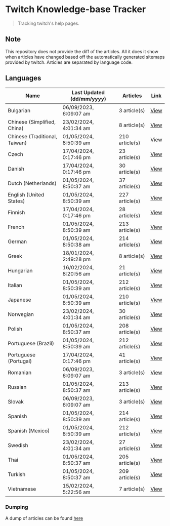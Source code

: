 # Twitch Knowledge-base Tracker
> Tracking twitch's help pages. 

## Note
This repository does not provide the diff of the articles. All it does it show when articles have changed based
off the automatically generated sitemaps provided by twitch. Articles are separated by language code.

## Languages

| Name                          | Last Updated (dd/mm/yyyy) | Articles       | Link                   |
|-------------------------------|---------------------------|----------------|------------------------|
| Bulgarian                     | 06/09/2023, 6:09:07 am    | 3 article(s)   | [View](docs/bg.md)     |
| Chinese (Simplified, China)   | 23/02/2024, 4:01:34 am    | 8 article(s)   | [View](docs/zh_CN.md)  |
| Chinese (Traditional, Taiwan) | 01/05/2024, 8:50:39 am    | 210 article(s) | [View](docs/zh_TW.md)  |
| Czech                         | 17/04/2024, 0:17:46 pm    | 23 article(s)  | [View](docs/cs.md)     |
| Danish                        | 17/04/2024, 0:17:46 pm    | 30 article(s)  | [View](docs/da.md)     |
| Dutch (Netherlands)           | 01/05/2024, 8:50:37 am    | 37 article(s)  | [View](docs/nl_NL.md)  |
| English (United States)       | 01/05/2024, 8:50:39 am    | 227 article(s) | [View](docs/en_US.md)  |
| Finnish                       | 17/04/2024, 0:17:46 pm    | 28 article(s)  | [View](docs/fi.md)     |
| French                        | 01/05/2024, 8:50:39 am    | 213 article(s) | [View](docs/fr.md)     |
| German                        | 01/05/2024, 8:50:38 am    | 214 article(s) | [View](docs/de.md)     |
| Greek                         | 18/01/2024, 2:49:28 pm    | 8 article(s)   | [View](docs/el.md)     |
| Hungarian                     | 16/02/2024, 8:20:56 am    | 21 article(s)  | [View](docs/hu.md)     |
| Italian                       | 01/05/2024, 8:50:39 am    | 212 article(s) | [View](docs/it.md)     |
| Japanese                      | 01/05/2024, 8:50:39 am    | 210 article(s) | [View](docs/ja.md)     |
| Norwegian                     | 23/02/2024, 4:01:34 am    | 30 article(s)  | [View](docs/no.md)     |
| Polish                        | 01/05/2024, 8:50:37 am    | 208 article(s) | [View](docs/pl.md)     |
| Portuguese (Brazil)           | 01/05/2024, 8:50:39 am    | 212 article(s) | [View](docs/pt_BR.md)  |
| Portuguese (Portugal)         | 17/04/2024, 0:17:46 pm    | 41 article(s)  | [View](docs/pt_PT.md)  |
| Romanian                      | 06/09/2023, 6:09:07 am    | 3 article(s)   | [View](docs/ro.md)     |
| Russian                       | 01/05/2024, 8:50:37 am    | 213 article(s) | [View](docs/ru.md)     |
| Slovak                        | 06/09/2023, 6:09:07 am    | 3 article(s)   | [View](docs/sk.md)     |
| Spanish                       | 01/05/2024, 8:50:39 am    | 214 article(s) | [View](docs/es.md)     |
| Spanish (Mexico)              | 01/05/2024, 8:50:39 am    | 212 article(s) | [View](docs/es_MX.md)  |
| Swedish                       | 23/02/2024, 4:01:34 am    | 27 article(s)  | [View](docs/sv.md)     |
| Thai                          | 01/05/2024, 8:50:37 am    | 205 article(s) | [View](docs/th.md)     |
| Turkish                       | 01/05/2024, 8:50:37 am    | 209 article(s) | [View](docs/tr.md)     |
| Vietnamese                    | 15/02/2024, 5:22:56 am    | 7 article(s)   | [View](docs/vi.md)     |

### Dumping
A dump of articles can be found [here](docs/RAW.md)